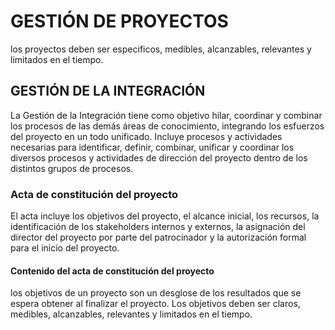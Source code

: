 # GESTIÓN DE PROYECTOS

los proyectos deben ser especificos, medibles, alcanzables, relevantes y limitados en el tiempo.

## GESTIÓN DE LA INTEGRACIÓN

La Gestión de la Integración tiene como objetivo hilar, coordinar y combinar los procesos de las demás áreas de conocimiento, integrando los esfuerzos del proyecto en un todo unificado. Incluye procesos y actividades necesarias para identificar, definir, combinar, unificar y coordinar los diversos procesos y actividades de dirección del proyecto dentro de los distintos grupos de procesos.

### Acta de constitución del proyecto

El acta incluye los objetivos del proyecto, el alcance inicial, los recursos, la identificación de los stakeholders internos y externos, la asignación del director del proyecto por parte del patrocinador y la autorización formal para el inicio del proyecto.

#### Contenido del acta de constitución del proyecto 

los objetivos de un proyecto son un desglose de los resultados que se espera obtener al finalizar el proyecto. Los objetivos deben ser claros, medibles, alcanzables, relevantes y limitados en el tiempo.



